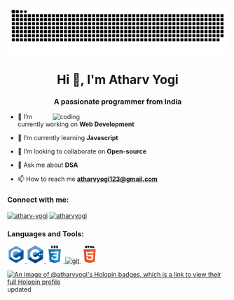 [![MasterHead](https://raw.githubusercontent.com/platane/snk/output/github-contribution-grid-snake.svg)](https://ATHARV-YOGI.io)
<h1 align="center">Hi 👋, I'm Atharv Yogi</h1>
<h3 align="center">A passionate programmer from India</h3>

<img align="right" alt="coding" width="400" src="https://encrypted-tbn0.gstatic.com/images?q=tbn:ANd9GcQMw8u9XAejBmmCbaNBvfxpgOB4-0I44HhmdA&usqp=CAU">

- 🔭 I’m currently working on **Web Development**

- 🌱 I’m currently learning **Javascript**

- 👯 I’m looking to collaborate on **Open-source**

- 💬 Ask me about **DSA**

- 📫 How to reach me **atharvyogi123@gmail.com**


<h3 align="left">Connect with me:</h3>

<p align="left">
<a href="https://linkedin.com/in/atharv-yogi" target="blank"><img align="center" src="https://raw.githubusercontent.com/rahuldkjain/github-profile-readme-generator/master/src/images/icons/Social/linked-in-alt.svg" alt="atharv-yogi" height="30" width="40" /></a>
<a href="https://instagram.com/atharvyogi" target="blank"><img align="center" src="https://raw.githubusercontent.com/rahuldkjain/github-profile-readme-generator/master/src/images/icons/Social/instagram.svg" alt="atharvyogi" height="30" width="40" /></a>
</p>

<h3 align="left">Languages and Tools:</h3>
<p align="left"> <a href="https://www.cprogramming.com/" target="_blank" rel="noreferrer"> <img src="https://raw.githubusercontent.com/devicons/devicon/master/icons/c/c-original.svg" alt="c" width="40" height="40"/> </a> <a href="https://www.w3schools.com/cpp/" target="_blank" rel="noreferrer"> <img src="https://raw.githubusercontent.com/devicons/devicon/master/icons/cplusplus/cplusplus-original.svg" alt="cplusplus" width="40" height="40"/> </a> <a href="https://www.w3schools.com/css/" target="_blank" rel="noreferrer"> <img src="https://raw.githubusercontent.com/devicons/devicon/master/icons/css3/css3-original-wordmark.svg" alt="css3" width="40" height="40"/> </a> <a href="https://git-scm.com/" target="_blank" rel="noreferrer"> <img src="https://www.vectorlogo.zone/logos/git-scm/git-scm-icon.svg" alt="git" width="40" height="40"/> </a> <a href="https://www.w3.org/html/" target="_blank" rel="noreferrer"> <img src="https://raw.githubusercontent.com/devicons/devicon/master/icons/html5/html5-original-wordmark.svg" alt="html5" width="40" height="40"/> </a> </p>

[![An image of @atharvyogi's Holopin badges, which is a link to view their full Holopin profile](https://holopin.me/atharvyogi)](https://holopin.io/@atharvyogi)updated
